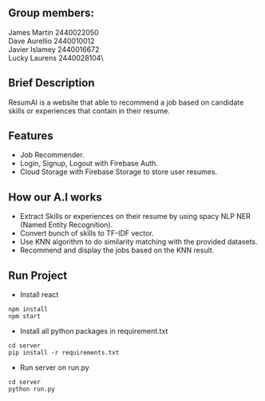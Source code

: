 ## Group members:
James Martin 2440022050\
Dave Aurellio 2440010012\
Javier Islamey 2440016672\
Lucky Laurens 2440028104\

## Brief Description
ResumAI is a website that able to recommend a job based on candidate skills or experiences that contain in their resume.

## Features
- Job Recommender.
- Login, Signup, Logout with Firebase Auth.
- Cloud Storage with Firebase Storage to store user resumes.

## How our A.I works
- Extract Skills or experiences on their resume by using spacy NLP NER (Named Entity Recognition).
- Convert bunch of skills to TF-IDF vector.
- Use KNN algorithm to do similarity matching with the provided datasets.
- Recommend and display the jobs based on the KNN result.

## Run Project
- Install react
```
npm install
npm start
```
- Install all python packages in requirement.txt
```
cd server
pip install -r requirements.txt
```
- Run server on run.py
```
cd server
python run.py
```
